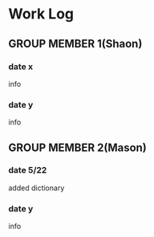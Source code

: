 # Work Log

## GROUP MEMBER 1(Shaon)

### date x

info

### date y

info


## GROUP MEMBER 2(Mason)

### date 5/22

added dictionary

### date y

info
